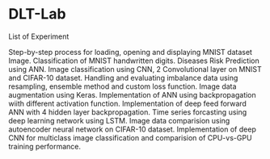 # DLT-Lab
List of Experiment

Step-by-step process for loading, opening and displaying MNIST dataset Image.
Classification of MNIST handwritten digits.
Diseases Risk Prediction using ANN.
Image classification using CNN, 2 Convolutional layer on MNIST and CIFAR-10 dataset.
Handling and evaluating imbalance data using resampling, ensemble method and custom loss function.
Image data augmentation using Keras.
Implementation of ANN using backpropagation wiith different activation function.
Implementation of deep feed forward ANN with 4 hidden layer backpropagation.
Time series forcasting using deep learning network using LSTM.
Image data comparision using autoencoder neural network on CIFAR-10 dataset.
Implementation of deep CNN for multiclass image classification and comparision of CPU-vs-GPU training performance.
